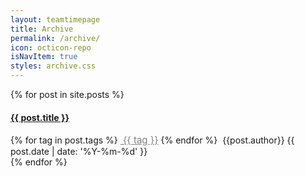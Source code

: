 ```yaml
---
layout: teamtimepage
title: Archive
permalink: /archive/
icon: octicon-repo
isNavItem: true
styles: archive.css
---
```


<section id="cd-timeline" class="cd-container">
{% for post in site.posts  %}
    <div class="cd-timeline-block" id="{{ post.date | date: '%Y-%m-%d' }}">
        <div class="cd-timeline-img cd-picture">
        </div>
        <div class="cd-timeline-content">
            <a href="{{ post.url | prepend: site.baseurl | prepend: site.url }}">
            <h4>{{ post.title }}</h4></a>
            {% for tag in post.tags %}
            <a href="{{ site.baseurl | prepend: site.url }}/tags/#{{ tag }}" style="font-size:15px;color:gray;"><span class="octicon octicon-tag" ></span>&nbsp;{{ tag }}</a>
            {% endfor %}
            <span class="word-keep pull-right">
            <a><span class="octicon octicon-comment"></span>&nbsp;{{post.author}}</a>
            </span>
            <span class="cd-date">{{ post.date | date: '%Y-%m-%d' }}</span>
        </div>
    </div>
{% endfor %}
</section>